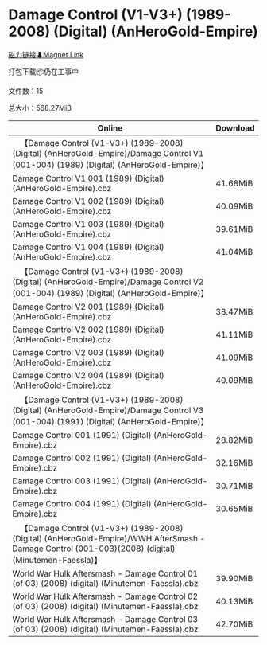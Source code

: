 # Damage Control (V1-V3+) (1989-2008) (Digital) (AnHeroGold-Empire)

[磁力链接⬇Magnet Link](magnet:?xt=urn:btih:194133d4913ecc01fb5be954924620442f933c1e&dn=Damage%20Control%20%28V1-V3%2B%29%20%281989-2008%29%20%28Digital%29%20%28AnHeroGold-Empire%29)

打包下载📦仍在工事中

文件数：15

总大小：568.27MiB

Online | Download
--- | ---
&emsp;【Damage Control (V1-V3+) (1989-2008) (Digital) (AnHeroGold-Empire)/Damage Control V1 (001-004) (1989) (Digital) (AnHeroGold-Empire)】 | 
Damage Control V1 001 (1989) (Digital) (AnHeroGold-Empire).cbz | 41.68MiB
Damage Control V1 002 (1989) (Digital) (AnHeroGold-Empire).cbz | 40.09MiB
Damage Control V1 003 (1989) (Digital) (AnHeroGold-Empire).cbz | 39.61MiB
Damage Control V1 004 (1989) (Digital) (AnHeroGold-Empire).cbz | 41.04MiB
&emsp;【Damage Control (V1-V3+) (1989-2008) (Digital) (AnHeroGold-Empire)/Damage Control V2 (001-004) (1989) (Digital) (AnHeroGold-Empire)】 | 
Damage Control V2 001 (1989) (Digital) (AnHeroGold-Empire).cbz | 38.47MiB
Damage Control V2 002 (1989) (Digital) (AnHeroGold-Empire).cbz | 41.11MiB
Damage Control V2 003 (1989) (Digital) (AnHeroGold-Empire).cbz | 41.09MiB
Damage Control V2 004 (1989) (Digital) (AnHeroGold-Empire).cbz | 40.09MiB
&emsp;【Damage Control (V1-V3+) (1989-2008) (Digital) (AnHeroGold-Empire)/Damage Control V3 (001-004) (1991) (Digital) (AnHeroGold-Empire)】 | 
Damage Control 001 (1991) (Digital) (AnHeroGold-Empire).cbz | 28.82MiB
Damage Control 002 (1991) (Digital) (AnHeroGold-Empire).cbz | 32.16MiB
Damage Control 003 (1991) (Digital) (AnHeroGold-Empire).cbz | 30.71MiB
Damage Control 004 (1991) (Digital) (AnHeroGold-Empire).cbz | 30.65MiB
&emsp;【Damage Control (V1-V3+) (1989-2008) (Digital) (AnHeroGold-Empire)/WWH AfterSmash - Damage Control (001-003)(2008) (digital) (Minutemen-Faessla)】 | 
World War Hulk Aftersmash - Damage Control 01 (of 03) (2008) (digital) (Minutemen-Faessla).cbz | 39.90MiB
World War Hulk Aftersmash - Damage Control 02 (of 03) (2008) (digital) (Minutemen-Faessla).cbz | 40.13MiB
World War Hulk Aftersmash - Damage Control 03 (of 03) (2008) (digital) (Minutemen-Faessla).cbz | 42.70MiB